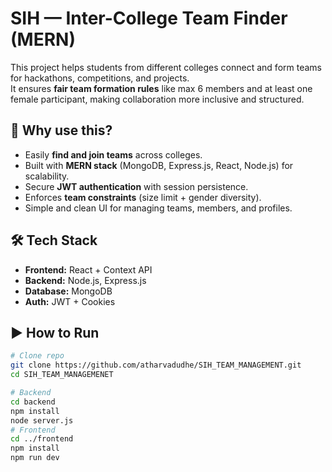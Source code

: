 # SIH — Inter-College Team Finder (MERN)

This project helps students from different colleges connect and form teams for hackathons, competitions, and projects.  
It ensures **fair team formation rules** like max 6 members and at least one female participant, making collaboration more inclusive and structured.

## 🚀 Why use this?
- Easily **find and join teams** across colleges.  
- Built with **MERN stack** (MongoDB, Express.js, React, Node.js) for scalability.  
- Secure **JWT authentication** with session persistence.  
- Enforces **team constraints** (size limit + gender diversity).  
- Simple and clean UI for managing teams, members, and profiles.

## 🛠️ Tech Stack
- **Frontend:** React + Context API  
- **Backend:** Node.js, Express.js  
- **Database:** MongoDB  
- **Auth:** JWT + Cookies  

## ▶️ How to Run
```bash
# Clone repo
git clone https://github.com/atharvadudhe/SIH_TEAM_MANAGEMENT.git
cd SIH_TEAM_MANAGEMENET

# Backend
cd backend
npm install
node server.js
# Frontend
cd ../frontend
npm install
npm run dev
